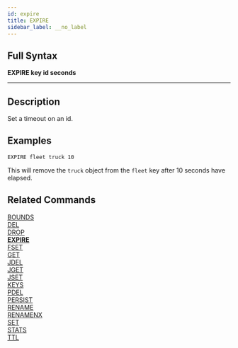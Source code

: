 ```yaml
---
id: expire
title: EXPIRE
sidebar_label: __no_label
---
```


## Full Syntax

**EXPIRE  key id seconds**

---

## Description

Set a timeout on an id.

## Examples

```tile38-cli
EXPIRE fleet truck 10
```

This will remove the `truck` object from the `fleet` key after 10 seconds have elapsed.

## Related Commands

[BOUNDS](bounds.html)<br>
[DEL](del.html)<br>
[DROP](drop.html)<br>
**[EXPIRE](expire.html)**<br>
[FSET](fset.html)<br>
[GET](get.html)<br>
[JDEL](jdel.html)<br>
[JGET](jget.html)<br>
[JSET](jset.html)<br>
[KEYS](keys.html)<br>
[PDEL](pdel.html)<br>
[PERSIST](persist.html)<br>
[RENAME](rename.html)<br>
[RENAMENX](renamenx.html)<br>
[SET](set.html)<br>
[STATS](stats.html)<br>
[TTL](ttl.html)<br>